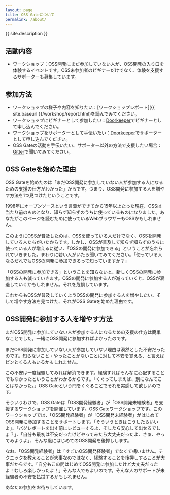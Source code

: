```yaml
---
layout: page
title: OSS Gateについて
permalink: /about/
---
```


{{ site.description }}


## 活動内容

- ワークショップ：OSS開発にまだ参加していない人が、OSS開発の入り口を体験するイベントです。OSS未参加者のビギナーだけでなく、体験を支援するサポーターも募集しています。


## 参加方法

- ワークショップの様子や内容を知りたい：[ワークショップレポート]({{ site.baseurl }}/workshop/report.html)を読んでみてください。
- ワークショップにビギナーとして参加したい：[Doorkeeper](https://oss-gate.doorkeeper.jp/)でビギナーとして申し込んでください。
- ワークショップをサポーターとして手伝いたい：[Doorkeeper](https://oss-gate.doorkeeper.jp/)でサポーターとして申し込んでください。
- OSS Gateの活動を手伝いたい、サポーター以外の方法で支援したい場合：[Gitter](https://gitter.im/oss-gate/general/)で聞いてみてください。


## OSS Gateを始めた理由

OSS Gateを始めたのは「まだOSS開発に参加していない人が参加する人になるための支援の仕方がわかった」からです。つまり、OSS開発に参加する人を増やす方法を1つ見つけたということです。

1998年にオープンソースという言葉ができてから15年以上たった現在、OSSは当たり前のものとなり、知らず知らずのうちに使っているものになりました。あなたがこのページを読むために使っているWebブラウザーもOSSかもしれません。

このようにOSSが普及したのは、OSSを使っている人だけでなく、OSSを開発している人たちがいたからです。しかし、OSSが普及して知らず知らずのうちに使っている人が増えるに従い、「OSSの開発に参加できる」ということが忘れられていきました。まわりに若い人がいたら聞いてみてください。「使っている人ならだれでもOSSの開発に参加できるって知っていますか？」

「OSSの開発に参加できる」ということを知らないと、新しくOSSの開発に参加する人も減っていきます。OSSの開発に参加する人が減っていくと、OSSが衰退していくかもしれません。それを危惧しています。

これからもOSSが普及していくようOSSの開発に参加する人を増やしたい、そして増やす方法を見つけた、それがOSS Gateを始めた理由です。


## OSS開発に参加する人を増やす方法

まだOSS開発に参加していない人が参加する人になるための支援の仕方は簡単なことでした。一緒にOSS開発に参加すればよかったのです。

まだOSS開発に参加していない人が参加していない理由は漠然とした不安だったのです。知らないこと・やったことがないことに対して不安を覚える、と言えばピンとくる人もいるかもしれません。

この不安は一度経験してみれば解消できます。経験すればそんなに心配することでもなかったということがわかるからです。「くぐってしまえば、別になんてことはなかった。」OSS Gateという門をくぐることでそれを実感して欲しいのです。

そういうわけで、OSS Gateは「OSS開発経験者」が「OSS開発未経験者」を支援するワークショップを開催しています。OSS Gateワークショップです。このワークショップでは、「OSS開発経験者」が「OSS開発未経験者」がはじめてOSS開発に参加することをサポートします。「そういうときはこうしたらいいよ」、「バグレポートを出す前にレビューするよ、そしたら安心して出せるでしょ？」、「自分も最初は不安だったけどやってみたら大丈夫だったよ、さぁ、やってみようよ」、そんな風にはじめてのOSS開発を後押しします。

なお、「OSS開発経験者」は「すごいOSS開発経験者」でなくて構いません。テクニックを教えることが大事なのではなく、経験することを後押しすることが大事だからです。「自分もこの間はじめてOSS開発に参加したけど大丈夫だったよ！むしろ楽しかったよ！」そんな人でもよいのです。そんな人のサポートが未経験者の不安を払拭するかもしれません。

あなたの参加をお待ちしています。
